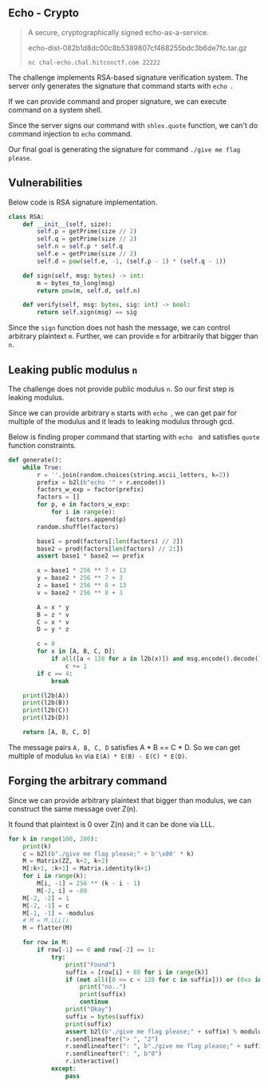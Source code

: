 ## Echo - Crypto

> A secure, cryptographically signed echo-as-a-service.
> 
> echo-dist-082b1d8dc00c8b5389807cf468255bdc3b6de7fc.tar.gz
> 
> `nc chal-echo.chal.hitconctf.com 22222`

The challenge implements RSA-based signature verification system. The server only generates the signature that command starts with `echo `.

If we can provide command and proper signature, we can execute command on a system shell.

Since the server signs our command with `shlex.quote` function, we can't do command injection to `echo` command.

Our final goal is generating the signature for command `./give me flag please`.

## Vulnerabilities

Below code is RSA signature implementation.

```python
class RSA:
    def __init__(self, size):
        self.p = getPrime(size // 2)
        self.q = getPrime(size // 2)
        self.n = self.p * self.q
        self.e = getPrime(size // 2)
        self.d = pow(self.e, -1, (self.p - 1) * (self.q - 1))

    def sign(self, msg: bytes) -> int:
        m = bytes_to_long(msg)
        return pow(m, self.d, self.n)

    def verify(self, msg: bytes, sig: int) -> bool:
        return self.sign(msg) == sig
```

Since the `sign` function does not hash the message, we can control arbitrary plaintext `m`. Further, we can provide `m` for arbitrarily that bigger than `n`.

## Leaking public modulus `n`

The challenge does not provide public modulus `n`. So our first step is leaking modulus.

Since we can provide arbitrary `m` starts with `echo `, we can get pair for multiple of the modulus and it leads to leaking modulus through gcd.

Below is finding proper command that starting with `echo ` and satisfies `quote` function constraints.

```python
def generate():
    while True:
        r = ''.join(random.choices(string.ascii_letters, k=2))
        prefix = b2l(b"echo '" + r.encode())
        factors_w_exp = factor(prefix)
        factors = []
        for p, e in factors_w_exp:
            for i in range(e):
                factors.append(p)
        random.shuffle(factors)

        base1 = prod(factors[:len(factors) // 2])
        base2 = prod(factors[len(factors) // 2:])
        assert base1 * base2 == prefix

        x = base1 * 256 ** 7 + 13
        y = base2 * 256 ** 7 + 3
        z = base1 * 256 ** 8 + 13
        v = base2 * 256 ** 8 + 3

        A = x * y
        B = z * v
        C = x * v
        D = y * z

        c = 0
        for x in [A, B, C, D]:
            if all([a < 128 for a in l2b(x)]) and msg.encode().decode() == msg:
                c += 1
        if c == 4:
            break

    print(l2b(A))
    print(l2b(B))
    print(l2b(C))
    print(l2b(D))

    return [A, B, C, D]
```

The message pairs `A, B, C, D` satisfies A * B == C * D. So we can get multiple of modulus `kn` via `E(A) * E(B) - E(C) * E(D)`.

## Forging the arbitrary command

Since we can provide arbitrary plaintext that bigger than modulus, we can construct the same message over Z(n).

It found that plaintext is 0 over Z(n) and it can be done via LLL.

```python
for k in range(100, 200):
    print(k)
    c = b2l(b"./give me flag please;" + b'\x00' * k)
    M = Matrix(ZZ, k+2, k+2)
    M[:k+1, :k+1] = Matrix.identity(k+1)
    for i in range(k):
        M[i, -1] = 256 ** (k - i - 1)
        M[-2, i] = -80
    M[-2, -2] = 1
    M[-2, -1] = c
    M[-1, -1] = -modulus
    # M = M.LLL()
    M = flatter(M)

    for row in M:
        if row[-1] == 0 and row[-2] == 1:
            try:
                print("Found")
                suffix = [row[i] + 80 for i in range(k)]
                if (not all([0 <= c < 128 for c in suffix])) or (0xa in suffix):
                    print("no..")
                    print(suffix)
                    continue
                print("Okay")
                suffix = bytes(suffix)
                print(suffix)
                assert b2l(b"./give me flag please;" + suffix) % modulus == 0
                r.sendlineafter("> ", "2")
                r.sendlineafter(": ", b"./give me flag please;" + suffix)
                r.sendlineafter(": ", b"0")
                r.interactive()
            except:
                pass
```
